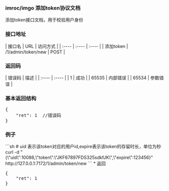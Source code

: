 <h3>imroc/imgo 添加token协议文档</h3>
添加token接口文档，用于校验用户身份

<h3>接口地址</h3>
| 接口名 | URL | 访问方式 |
| :---- | :---- | :---- |
| 添加token  | /1/admin/token/new   | POST |

<h3>返回码</h3>
| 错误码 | 描述 |
| :---- | :---- |
| 1 | 成功 |
| 65535 | 内部错误 |
| 65534 | 参数错误 |

<h3>基本返回结构</h3>
<pre>
{
    "ret": 1  //错误码
}
</pre>

<h3>例子</h3>
```sh
# uid 表示该token对应的用户id,expire表示该token的存留时长，单位为秒
curl -d "{\"uid\":10086,\"token\":\"JKF67897FDS325sdkfJK\",\"expire\":123456}" http://127.0.0.1:7172/1/admin/token/new
```
 * 返回
<pre>
{
    "ret": 1
}
</pre>

